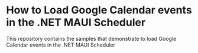 # How to Load Google Calendar events in the .NET MAUI Scheduler
This repository contains the samples that demonstrate to load Google Calendar events in the .NET MAUI Scheduler
